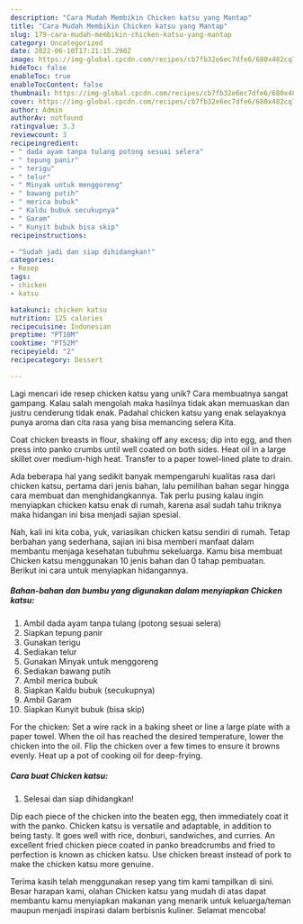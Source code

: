 ```yaml
---
description: "Cara Mudah Membikin Chicken katsu yang Mantap"
title: "Cara Mudah Membikin Chicken katsu yang Mantap"
slug: 179-cara-mudah-membikin-chicken-katsu-yang-mantap
category: Uncategorized
date: 2022-06-10T17:21:15.290Z
image: https://img-global.cpcdn.com/recipes/cb7fb32e6ec7dfe6/680x482cq70/chicken-katsu-foto-resep-utama.jpg
hideToc: false
enableToc: true
enableTocContent: false
thumbnail: https://img-global.cpcdn.com/recipes/cb7fb32e6ec7dfe6/680x482cq70/chicken-katsu-foto-resep-utama.jpg
cover: https://img-global.cpcdn.com/recipes/cb7fb32e6ec7dfe6/680x482cq70/chicken-katsu-foto-resep-utama.jpg
author: Admin
authorAv: notfound
ratingvalue: 3.3
reviewcount: 3
recipeingredient:
- " dada ayam tanpa tulang potong sesuai selera"
- " tepung panir"
- " terigu"
- " telur"
- " Minyak untuk menggoreng"
- " bawang putih"
- " merica bubuk"
- " Kaldu bubuk secukupnya"
- " Garam"
- " Kunyit bubuk bisa skip"
recipeinstructions:

- "Sudah jadi dan siap dihidangkan!"
categories:
- Resep
tags:
- chicken
- katsu

katakunci: chicken katsu 
nutrition: 125 calories
recipecuisine: Indonesian
preptime: "PT10M"
cooktime: "PT52M"
recipeyield: "2"
recipecategory: Dessert

---
```





Lagi mencari ide resep chicken katsu yang unik? Cara membuatnya sangat gampang. Kalau salah mengolah maka hasilnya tidak akan memuaskan dan justru cenderung tidak enak. Padahal chicken katsu yang enak selayaknya punya aroma dan cita rasa yang bisa memancing selera Kita.





Coat chicken breasts in flour, shaking off any excess; dip into egg, and then press into panko crumbs until well coated on both sides. Heat oil in a large skillet over medium-high heat. Transfer to a paper towel-lined plate to drain.

Ada beberapa hal yang sedikit banyak mempengaruhi kualitas rasa dari chicken katsu, pertama dari jenis bahan, lalu pemilihan bahan segar hingga cara membuat dan menghidangkannya. Tak perlu pusing kalau ingin menyiapkan chicken katsu enak di rumah, karena asal sudah tahu triknya maka hidangan ini bisa menjadi sajian spesial.






Nah, kali ini kita coba, yuk, variasikan chicken katsu sendiri di rumah. Tetap berbahan yang sederhana, sajian ini bisa memberi manfaat dalam membantu menjaga kesehatan tubuhmu sekeluarga. Kamu bisa membuat Chicken katsu menggunakan 10 jenis bahan dan 0 tahap pembuatan. Berikut ini cara untuk menyiapkan hidangannya.

<!--inarticleads1-->

##### Bahan-bahan dan bumbu yang digunakan dalam menyiapkan Chicken katsu:

1. Ambil  dada ayam tanpa tulang (potong sesuai selera)
1. Siapkan  tepung panir
1. Gunakan  terigu
1. Sediakan  telur
1. Gunakan  Minyak untuk menggoreng
1. Sediakan  bawang putih
1. Ambil  merica bubuk
1. Siapkan  Kaldu bubuk (secukupnya)
1. Ambil  Garam
1. Siapkan  Kunyit bubuk (bisa skip)


For the chicken: Set a wire rack in a baking sheet or line a large plate with a paper towel. When the oil has reached the desired temperature, lower the chicken into the oil. Flip the chicken over a few times to ensure it browns evenly. Heat up a pot of cooking oil for deep-frying. 

<!--inarticleads2-->

##### Cara buat Chicken katsu:


1. Selesai dan siap dihidangkan!

Dip each piece of the chicken into the beaten egg, then immediately coat it with the panko. Chicken katsu is versatile and adaptable, in addition to being tasty. It goes well with rice, donburi, sandwiches, and curries. An excellent fried chicken piece coated in panko breadcrumbs and fried to perfection is known as chicken katsu. Use chicken breast instead of pork to make the chicken katsu more genuine. 

Terima kasih telah menggunakan resep yang tim kami tampilkan di sini. Besar harapan kami, olahan Chicken katsu yang mudah di atas dapat membantu kamu menyiapkan makanan yang menarik untuk keluarga/teman maupun menjadi inspirasi dalam berbisnis kuliner. Selamat mencoba!

